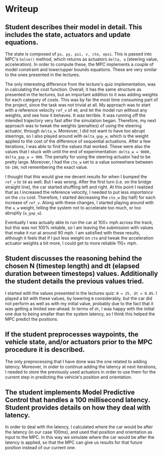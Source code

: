 # Writeup

## Student describes their model in detail. This includes the state, actuators and update equations.

The state is composed of `px, py, psi, v, cte, epsi`. This is passed into MPC's `Solve()` method, which returns as actuators `delta, a` (steering value, acceleration). In order to compute these, the MPC implements a couple of model constraint and lower/upper bounds equations. These are very similar to the ones presented in the lectures.

The only interesting difference from the lecture's quiz implementation, was in calculating the cost function. Overall, it has the same structure as presented in the lectures, but an important addition to it was adding weights for each category of costs. This was by far the most time consuming part of the project, since the task was not trivial at all. My approach was to start with a reference velocity `ref_v` of `40`, and let the model run without any weights, and see how it behaves. It was terrible. It was running off the intended trajectory very fast after the simulation began. Therefore, my next approach was to tweak the weights (penalties) of using the steering actuator, through `delta_w`. Moreover, I did not want to have too abrupt steerings, so I also played around with `delta_gap_w`, which is the weight applied to the cost of the difference of sequential actuations. After a few iterations, I was able to find the values that worked. These were also the values that I stuck with until the end of experimentation: `delta_w = 9000, delta_gap_w = 900`. The penalty for using the steering actuator had to be pretty large. Moreover, I had the `cte_w` set to a value somewhere between `50-100`, not remembering the exact value.

I thought that this would give me decent results for when I bumped the `ref_v` to `50` as well. But I was wrong. After the first turn (i.e. on the bridge straight line), the car started shuffling left and right. At this point I realized that as I increased the reference velocity, I needed to put less *importance* on the `cte` cost. Therefore, I started decreasing the `cte_w` (by half) for each increase of `ref_v`. Along with these changes, I started playing around with the `a_w` weight, telling the system not to accelerate too much, or too abruptly (`a_gap_w`).

Eventually I was actually able to run the car at 100+ mph across the track, but this was not 100% reliable, so I am leaving the submission with values that make it run at around 90 mph. I am satisfied with these results, although it feels that if I put less weight on `cte` and tweak the acceleration actuator weights a bit more, I could get to more reliable 110+ mph.


## Student discusses the reasoning behind the chosen N (timestep length) and dt (elapsed duration between timesteps) values. Additionally the student details the previous values tried.

I started with the values presented in the lectures quiz: `N = 25, dt = 0.05`. I played a bit with these values, by lowering `N` considerably, but the car did not perform as well as with my initial value, probably due to the fact that it was getting a limited see-ahead. In terms of `dt`, I was happy with the initial one due to being smaller than the system latency, so I think this helped the MPC predict the positions.


## If the student preprocesses waypoints, the vehicle state, and/or actuators prior to the MPC procedure it is described.

The only preprocessing that I have done was the one related to adding latency. Moreover, in order to continue adding the latency at next iterations, I needed to store the previously used actuators in order to use them for the current step in predicting the vehicle's position and orientation.


## The student implements Model Predictive Control that handles a 100 millisecond latency. Student provides details on how they deal with latency.

In order to deal with the latency, I calculated where the car would be after the latency (in our case 100ms), and used that position and orientation as input to the MPC. In this way we simulate where the car would be after the latency is applied, so that the MPC can give us results for that future position instead of our current one.

